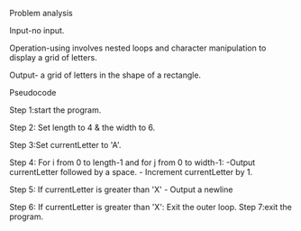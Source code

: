 Problem analysis 

Input-no input. 

Operation-using involves nested loops and character manipulation to display a grid of letters. 

Output- a grid of letters in the shape of a rectangle.

Pseudocode 

Step 1:start the program. 

Step 2: Set length to 4 & the width to 6. 

Step 3:Set currentLetter to 'A'. 

Step 4: For i from 0 to length-1 and for j from 0 to width-1: -Output currentLetter followed by a space. - Increment currentLetter by 1. 

Step 5: If currentLetter is greater than 'X' - Output a newline 

Step 6: If currentLetter is greater than 'X': Exit the outer loop. Step 7:exit the program.
